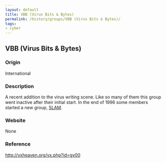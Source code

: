```yaml
---
layout: default
title: VBB (Virus Bits & Bytes)
permalink: /history/groups/VBB (Virus Bits & Bytes)/
tags:
- cyber
---
```


## VBB (Virus Bits & Bytes)

### Origin
International

### Description
A recent addition to the virus writing scene. Like so many of them this group went inactive after their initial start. In the end of 1996 some members started a new group, [SLAM](http://vxheaven.org/vx.php?id=gs06).

### Website
None

### Reference
http://vxheaven.org/vx.php?id=gv00

